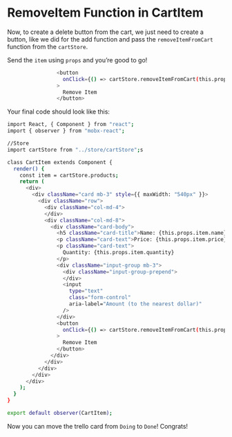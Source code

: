 # RemoveItem Function in CartItem

Now, to create a delete button from the cart, we just need to create a button, like we did for the add function and pass the `removeItemFromCart` function from the `cartStore`.

Send the `item` using `props` and you’re good to go!
```sh
                <button
                  onClick={() => cartStore.removeItemFromCart(this.props.item)}
                >
                  Remove Item
                </button>
```
Your final code should look like this:
```sh
import React, { Component } from "react";
import { observer } from "mobx-react";

//Store
import cartStore from "../store/cartStore";s

class CartItem extends Component {
  render() {
    const item = cartStore.products;
    return (
      <div>
        <div className="card mb-3" style={{ maxWidth: "540px" }}>
          <div className="row">
            <div className="col-md-4">
            </div>
            <div className="col-md-8">
              <div className="card-body">
                <h5 className="card-title">Name: {this.props.item.name}</h5>
                <p className="card-text">Price: {this.props.item.price} KD</p>
                <p className="card-text">
                  Quantity: {this.props.item.quantity}
                </p>
                <div className="input-group mb-3">
                  <div className="input-group-prepend">
                  </div>
                  <input
                    type="text"
                    class="form-control"
                    aria-label="Amount (to the nearest dollar)"
                  />
                </div>
                <button
                  onClick={() => cartStore.removeItemFromCart(this.props.item)}
                >
                  Remove Item
                </button>
              </div>
            </div>
          </div>
        </div>
      </div>
    );
  }
}

export default observer(CartItem);

```
Now you can move the trello card from `Doing` to `Done`! Congrats!
